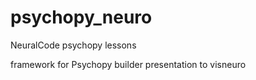 # psychopy_neuro
NeuralCode psychopy lessons

framework for Psychopy builder presentation to visneuro
